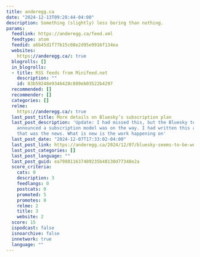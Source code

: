 ```yaml
---
title: anderegg.ca
date: "2024-12-13T09:28:44-04:00"
description: Something (slightly) less boring than nothing.
params:
  feedlink: https://anderegg.ca/feed.xml
  feedtype: atom
  feedid: a6b45d1f77b15c08e2d95e9916f134ea
  websites:
    https://anderegg.ca/: true
  blogrolls: []
  in_blogrolls:
  - title: RSS feeds from Minifeed.net
    description: ""
    id: 83b59248e9346428c889eb03522b4297
  recommended: []
  recommender: []
  categories: []
  relme:
    https://anderegg.ca/: true
  last_post_title: More details on Bluesky’s subscription plan
  last_post_description: 'Update: I had missed this, but the Bluesky team had already
    announced a subscription model was on the way. I had written this article assuming
    that was the news. What is new is the work happening on'
  last_post_date: "2024-12-07T17:33:02-04:00"
  last_post_link: https://anderegg.ca/2024/12/07/bluesky-seems-to-be-working-on-a-subscription-plan
  last_post_categories: []
  last_post_language: ""
  last_post_guid: ea798811637489235b48130d77348e2a
  score_criteria:
    cats: 0
    description: 3
    feedlangs: 0
    postcats: 0
    promoted: 5
    promotes: 0
    relme: 2
    title: 3
    website: 2
  score: 15
  ispodcast: false
  isnoarchive: false
  innetwork: true
  language: ""
---
```

